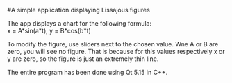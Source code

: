 #A simple application displaying Lissajous figures

The app displays a chart for the following formula:
<br>
x = A\*sin(a\*t), y = B\*cos(b\*t)

To modify the figure, use sliders next to the chosen value. Wne A or B are zero, you will see no figure.
That is because for this values respectively x or y are zero, so the figure is  just an extremely thin line.

The entire program has been done using Qt 5.15 in C++.
